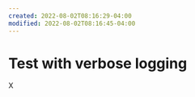 ```yaml
---
created: 2022-08-02T08:16:29-04:00
modified: 2022-08-02T08:16:45-04:00
---
```


# Test with verbose logging

X
